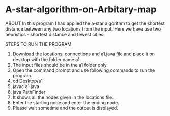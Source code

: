# A-star-algorithm-on-Arbitary-map
ABOUT
In this program I had applied the a-star algorithm to get the shortest distance between any two locations from the input. Here we have use two heuristics - shortest distance and fewest cities.

STEPS TO RUN THE PROGRAM
1.  Download the locations, connections and a1.java file and place it on desktop with the folder name a1.
2.	The input files should be in the a1 folder only.
3.	Open the command prompt and use following commands to run the program.
4.	cd Desktop/a1
5.  javac a1.java
6.  java PathFinder
7.	It shows all the nodes given in the locations file.
8.	Enter the starting node and enter the ending node.
9.	Please wait sometime and the output is displayed.
